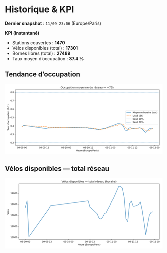 # Historique & KPI

**Dernier snapshot** : `11/09 23:06` (Europe/Paris)

**KPI (instantané)**

- Stations couvertes : **1470**
- Vélos disponibles (total) : **17301**
- Bornes libres (total) : **27489**
- Taux moyen d’occupation : **37.4 %**

## Tendance d’occupation

![Mean occupancy](assets/figs/occupancy_last72h.png)

## Vélos disponibles — total réseau

![Bikes total](assets/figs/bikes_total_last72h.png)
